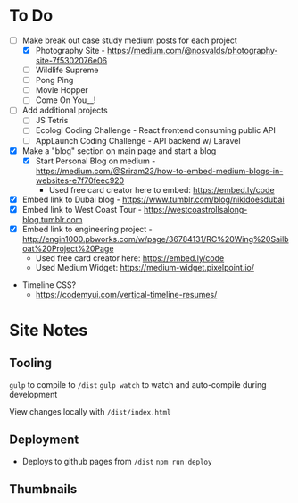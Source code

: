 # To Do
- [ ] Make break out case study medium posts for each project
  - [x] Photography Site - https://medium.com/@nosvalds/photography-site-7f5302076e06
  - [ ] Wildlife Supreme 
  - [ ] Pong Ping
  - [ ] Movie Hopper
  - [ ] Come On You__!
- [ ] Add additional projects
  - [ ] JS Tetris
  - [ ] Ecologi Coding Challenge - React frontend consuming public API
  - [ ] AppLaunch Coding Challenge - API backend w/ Laravel
- [x] Make a "blog" section on main page and start a blog
  - [x] Start Personal Blog on medium - https://medium.com/@Sriram23/how-to-embed-medium-blogs-in-websites-e7f70feec920
    - Used free card creator here to embed: https://embed.ly/code
- [x] Embed link to Dubai blog - https://www.tumblr.com/blog/nikidoesdubai
- [x] Embed link to West Coast Tour - https://westcoastrollsalong-blog.tumblr.com
- [x] Embed link to engineering project - http://engin1000.pbworks.com/w/page/36784131/RC%20Wing%20Sailboat%20Project%20Page
  - Used free card creator here: https://embed.ly/code
  - Used Medium Widget: https://medium-widget.pixelpoint.io/
  
- Timeline CSS?
  - https://codemyui.com/vertical-timeline-resumes/

# Site Notes
## Tooling
`gulp` to compile to `/dist`
`gulp watch` to watch and auto-compile during development

View changes locally with `/dist/index.html`

## Deployment
  - Deploys to github pages from `/dist`
  `npm run deploy`


## Thumbnails

